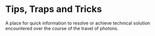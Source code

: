 # Tips, Traps and Tricks

A place for quick information to resolve or achieve technical solution encountered over the course of the travel of photons.

